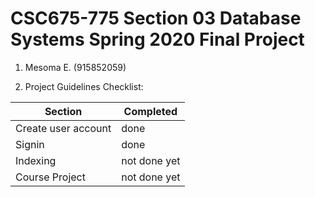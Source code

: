 # CSC675-775 Section 03 Database Systems Spring 2020 Final Project

1. Mesoma E. (915852059)

2. Project Guidelines Checklist:


| Section                  | Completed     |
| ------------------------ | ------------- |
| Create user account      |  done   |
| Signin         |  done   |
| Indexing                 | not done yet  |
| Course Project           | not done yet  |


